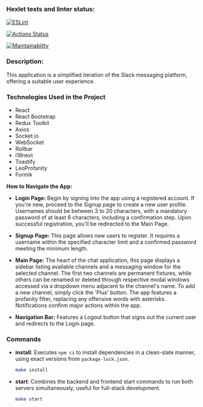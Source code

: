 ### Hexlet tests and linter status:

[![ESLint](https://github.com/anagranfd/frontend-project-12/actions/workflows/eslint.yml/badge.svg)](https://github.com/anagranfd/frontend-project-12/actions/workflows/eslint.yml)

[![Actions Status](https://github.com/anagranfd/frontend-project-12/actions/workflows/hexlet-check.yml/badge.svg)](https://github.com/anagranfd/frontend-project-12/actions)

[![Maintainability](https://api.codeclimate.com/v1/badges/7dbccb0e5518fabcf4e5/maintainability)](https://codeclimate.com/github/anagranfd/frontend-project-12/maintainability)

### Description:

This application is a simplified iteration of the Slack messaging platform, offering a suitable user experience.

### Technologies Used in the Project

- React
- React Bootstrap
- Redux Toolkit
- Axios
- Socket.io
- WebSocket
- Rollbar
- i18next
- Toastify
- LeoProfanity
- Formik

**How to Navigate the App:**

- **Login Page:** Begin by signing into the app using a registered account. If you're new, proceed to the Signup page to create a new user profile. Usernames should be between 3 to 20 characters, with a mandatory password of at least 6 characters, including a confirmation step. Upon successful registration, you'll be redirected to the Main Page.
- **Signup Page:** This page allows new users to register. It requires a username within the specified character limit and a confirmed password meeting the minimum length.

- **Main Page:** The heart of the chat application, this page displays a sidebar listing available channels and a messaging window for the selected channel. The first two channels are permanent fixtures, while others can be renamed or deleted through respective modal windows accessed via a dropdown menu adjacent to the channel's name. To add a new channel, simply click the 'Plus' button. The app features a profanity filter, replacing any offensive words with asterisks. Notifications confirm major actions within the app.

- **Navigation Bar:** Features a Logout button that signs out the current user and redirects to the Login page.

### Commands

- **install**:
  Executes `npm ci` to install dependencies in a clean-slate manner, using exact versions from `package-lock.json`.

  ```bash
  make install
  ```

- **start**:
  Combines the backend and frontend start commands to run both servers simultaneously, useful for full-stack development.

  ```bash
  make start
  ```
